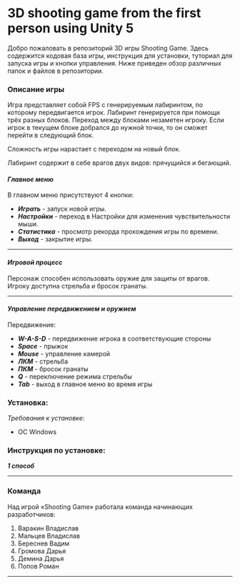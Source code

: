 # 3D shooting game from the first person using Unity 5

Добро пожаловать в репозиторий 3D игры Shooting Game. Здесь содержится кодовая база игры, инструкция для установки, туториал для запуска игры и кнопки управления. Ниже приведен обзор различных папок и файлов в репозитории.

### **Описание игры**

Игра представляет собой FPS с генерируемым лабиринтом, по которому передвигается игрок. Лабиринт генерируется при помощи трёх разных блоков. Переход между блоками незаметен игроку. Если игрок в текущем блоке добрался до нужной точки, то он сможет перейти в следующий блок. 

Сложность игры нарастает с переходом на новый блок.

Лабиринт содержит в себе врагов двух видов: прячущийся и бегающий. 

#### _Главное меню_

В главном меню присутствуют 4 кнопки:

+ ***Играть*** - запуск новой игры.
+ ***Настройки*** - переход в Настройки для изменения чувствительности мыши.
+ ***Статистика*** - просмотр рекорда прохождения игры по времени.
+ ***Выход*** - закрытие игры.

----

#### _Игровой процесс_

Персонаж способен использовать оружие для защиты от врагов. Игроку доступна стрельба и бросок гранаты.

----

#### _Управление передвижением и оружием_

Передвижение: 

+ ***W-A-S-D*** - передвижение игрока в соответствующие стороны
+ ***Space*** - прыжок
+ ***Mouse*** - управление камерой
+ ***ЛКМ*** - стрельба
+ ***ПКМ*** - бросок гранаты
+ ***Q*** - переключение режима стрельбы
+ ***Tab*** - выход в главное меню во время игры


### **Установка:**

_Требования к установке:_ 

+ ОС Windows

### **Инструкция по установке**:

***1 способ***


---

### **Команда**

Над игрой «Shooting Game» работала команда начинающих разработчиков: 

1. Варакин Владислав 
2. Мальцев Владислав 
3. Береснев Вадим
4. Громова Дарья 
5. Демина Дарья 
6. Попов Роман

---

